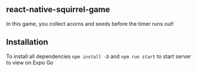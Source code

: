 ## react-native-squirrel-game

In this game, you collect acorns and seeds before the timer runs out!

## Installation

To install all dependencies `npm install -D` and `npm run start` to start server to view on Expo Go
